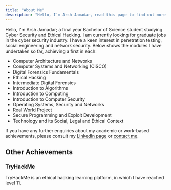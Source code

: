 ```yaml
---
title: "About Me"
description: "Hello, I’m Arsh Jamadar, read this page to find out more about me!"
---
```


Hello, I'm Arsh Jamadar; a final year Bachelor of Science student studying Cyber Security and Ethical Hacking. I am currently looking for graduate jobs in the cyber security industry. I have a keen interest in penetration testing, social engineering and network security. Below shows the modules I have undertaken so far, achieving a first in each:

- Computer Architecture and Networks
- Computer Systems and Networking (CISCO)
- Digital Forensics Fundamentals
- Ethical Hacking
- Intermediate Digital Forensics
- Introduction to Algorithms
- Introduction to Computing
- Introduction to Computer Security
- Operating Systems, Security and Networks
- Real World Project
- Secure Programming and Exploit Development
- Technology and its Social, Legal and Ethical Context

If you have any further enquiries about my academic or work-based achievements, please consult my [LinkedIn page](https://www.linkedin.com/in/arsh-jamadar/) or [contact me](/contact).

## Other Achievements

### TryHackMe

TryHackMe is an ethical hacking learning platform, in which I have reached level 11.

<script src="https://tryhackme.com/badge/203421"></script>

